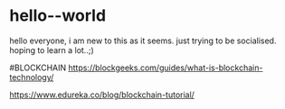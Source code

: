 # hello--world
hello everyone, i am new to this as it seems.
just trying to be socialised. hoping to learn a lot..;)

#BLOCKCHAIN
https://blockgeeks.com/guides/what-is-blockchain-technology/

https://www.edureka.co/blog/blockchain-tutorial/
